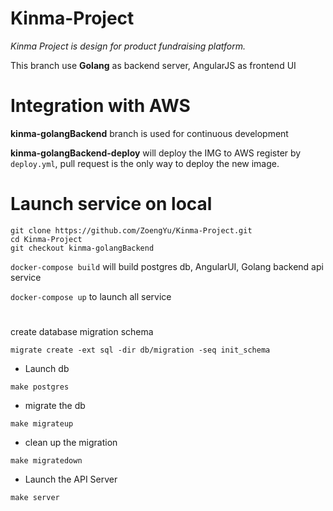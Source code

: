 # Kinma-Project
*Kinma Project is design for product fundraising platform.*

This branch use **Golang** as backend server, AngularJS as frontend UI


# Integration with AWS
**kinma-golangBackend** branch is used for continuous development

**kinma-golangBackend-deploy** will deploy the IMG to AWS register by `deploy.yml`, pull request is the only way to deploy the new image.


# Launch service on local

  ```
  git clone https://github.com/ZoengYu/Kinma-Project.git
  cd Kinma-Project 
  git checkout kinma-golangBackend
  ```

`docker-compose build` will build postgres db, AngularUI, Golang backend api service

`docker-compose up` to launch all service
  #
create database migration schema
```
migrate create -ext sql -dir db/migration -seq init_schema
```
- Launch db
 ```
make postgres
```
- migrate the db
```
make migrateup
```
- clean up the migration
```
make migratedown
```
- Launch the API Server
```
make server
```
